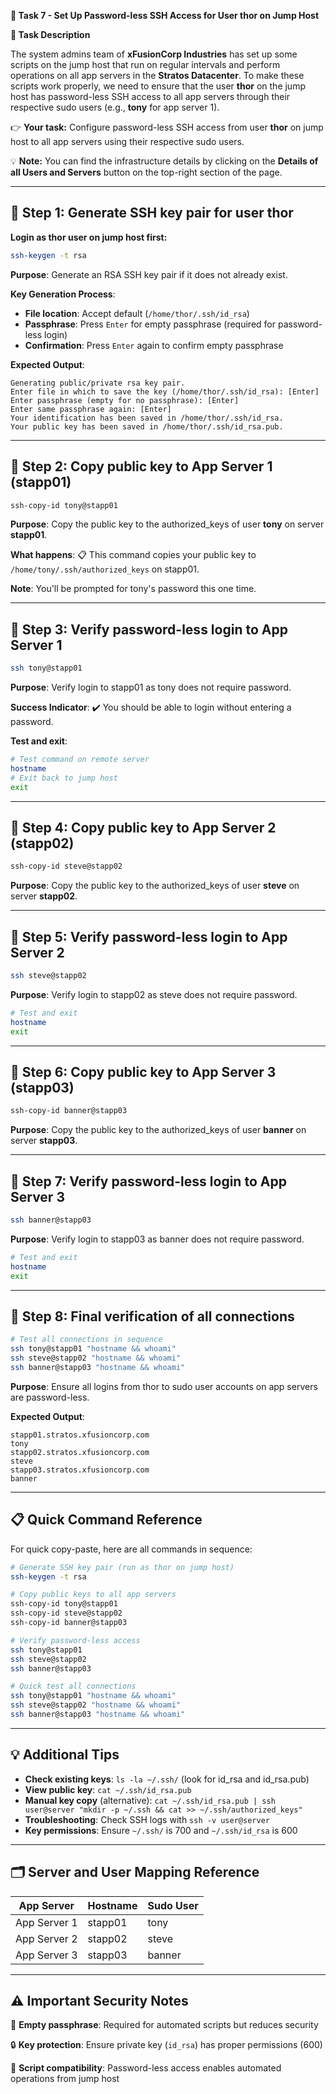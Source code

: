 **🌟 Task 7 - Set Up Password-less SSH Access for User thor on Jump Host**

**📌 Task Description**

The system admins team of **xFusionCorp Industries** has set up some scripts on the jump host that run on regular intervals and perform operations on all app servers in the **Stratos Datacenter**. To make these scripts work properly, we need to ensure that the user **thor** on the jump host has password-less SSH access to all app servers through their respective sudo users (e.g., **tony** for app server 1).

👉 **Your task:** Configure password-less SSH access from user **thor** on jump host to all app servers using their respective sudo users.

💡 **Note:** You can find the infrastructure details by clicking on the **Details of all Users and Servers** button on the top-right section of the page.

---

## 🔹 Step 1: Generate SSH key pair for user thor

**Login as thor user on jump host first:**

```bash
ssh-keygen -t rsa
```

**Purpose**: Generate an RSA SSH key pair if it does not already exist.

**Key Generation Process**:
- **File location**: Accept default (`/home/thor/.ssh/id_rsa`)
- **Passphrase**: Press `Enter` for empty passphrase (required for password-less login)
- **Confirmation**: Press `Enter` again to confirm empty passphrase

**Expected Output**:
```
Generating public/private rsa key pair.
Enter file in which to save the key (/home/thor/.ssh/id_rsa): [Enter]
Enter passphrase (empty for no passphrase): [Enter]
Enter same passphrase again: [Enter]
Your identification has been saved in /home/thor/.ssh/id_rsa.
Your public key has been saved in /home/thor/.ssh/id_rsa.pub.
```

---

## 🔹 Step 2: Copy public key to App Server 1 (stapp01)

```bash
ssh-copy-id tony@stapp01
```

**Purpose**: Copy the public key to the authorized_keys of user **tony** on server **stapp01**.

**What happens**: 📋 This command copies your public key to `/home/tony/.ssh/authorized_keys` on stapp01.

**Note**: You'll be prompted for tony's password this one time.

---

## 🔹 Step 3: Verify password-less login to App Server 1

```bash
ssh tony@stapp01
```

**Purpose**: Verify login to stapp01 as tony does not require password.

**Success Indicator**: ✔️ You should be able to login without entering a password.

**Test and exit**:
```bash
# Test command on remote server
hostname
# Exit back to jump host
exit
```

---

## 🔹 Step 4: Copy public key to App Server 2 (stapp02)

```bash
ssh-copy-id steve@stapp02
```

**Purpose**: Copy the public key to the authorized_keys of user **steve** on server **stapp02**.

---

## 🔹 Step 5: Verify password-less login to App Server 2

```bash
ssh steve@stapp02
```

**Purpose**: Verify login to stapp02 as steve does not require password.

```bash
# Test and exit
hostname
exit
```

---

## 🔹 Step 6: Copy public key to App Server 3 (stapp03)

```bash
ssh-copy-id banner@stapp03
```

**Purpose**: Copy the public key to the authorized_keys of user **banner** on server **stapp03**.

---

## 🔹 Step 7: Verify password-less login to App Server 3

```bash
ssh banner@stapp03
```

**Purpose**: Verify login to stapp03 as banner does not require password.

```bash
# Test and exit
hostname
exit
```

---

## 🔹 Step 8: Final verification of all connections

```bash
# Test all connections in sequence
ssh tony@stapp01 "hostname && whoami"
ssh steve@stapp02 "hostname && whoami"  
ssh banner@stapp03 "hostname && whoami"
```

**Purpose**: Ensure all logins from thor to sudo user accounts on app servers are password-less.

**Expected Output**:
```
stapp01.stratos.xfusioncorp.com
tony
stapp02.stratos.xfusioncorp.com
steve
stapp03.stratos.xfusioncorp.com
banner
```

---

## 📋 Quick Command Reference

For quick copy-paste, here are all commands in sequence:

```bash
# Generate SSH key pair (run as thor on jump host)
ssh-keygen -t rsa

# Copy public keys to all app servers
ssh-copy-id tony@stapp01
ssh-copy-id steve@stapp02
ssh-copy-id banner@stapp03

# Verify password-less access
ssh tony@stapp01
ssh steve@stapp02
ssh banner@stapp03

# Quick test all connections
ssh tony@stapp01 "hostname && whoami"
ssh steve@stapp02 "hostname && whoami"
ssh banner@stapp03 "hostname && whoami"
```

---

## 💡 Additional Tips

- **Check existing keys**: `ls -la ~/.ssh/` (look for id_rsa and id_rsa.pub)
- **View public key**: `cat ~/.ssh/id_rsa.pub`
- **Manual key copy** (alternative): `cat ~/.ssh/id_rsa.pub | ssh user@server "mkdir -p ~/.ssh && cat >> ~/.ssh/authorized_keys"`
- **Troubleshooting**: Check SSH logs with `ssh -v user@server`
- **Key permissions**: Ensure `~/.ssh/` is 700 and `~/.ssh/id_rsa` is 600

---

## 🗂️ Server and User Mapping Reference

| App Server | Hostname | Sudo User |
|------------|----------|-----------|
| App Server 1 | stapp01 | tony |
| App Server 2 | stapp02 | steve |
| App Server 3 | stapp03 | banner |

---

## ⚠️ Important Security Notes

🔐 **Empty passphrase**: Required for automated scripts but reduces security

🔒 **Key protection**: Ensure private key (`id_rsa`) has proper permissions (600)

📝 **Script compatibility**: Password-less access enables automated operations from jump host